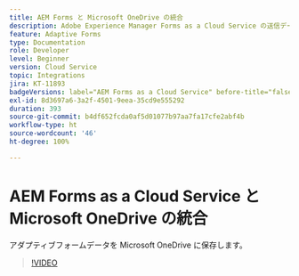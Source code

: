 ```yaml
---
title: AEM Forms と Microsoft OneDrive の統合
description: Adobe Experience Manager Forms as a Cloud Service の送信データを Microsoft OneDrive に保存する方法を説明します。
feature: Adaptive Forms
type: Documentation
role: Developer
level: Beginner
version: Cloud Service
topic: Integrations
jira: KT-11893
badgeVersions: label="AEM Forms as a Cloud Service" before-title="false"
exl-id: 8d3697a6-3a2f-4501-9eea-35cd9e555292
duration: 393
source-git-commit: b4df652fcda0af5d01077b97aa7fa17cfe2abf4b
workflow-type: ht
source-wordcount: '46'
ht-degree: 100%

---
```


# AEM Forms as a Cloud Service と Microsoft OneDrive の統合

アダプティブフォームデータを Microsoft OneDrive に保存します。

>[!VIDEO](https://video.tv.adobe.com/v/3415792/?quality=12&learn=on)
